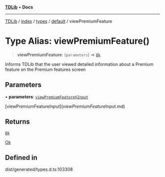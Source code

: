 [**TDLib**](../../../../../../README.md) • **Docs**

***

[TDLib](../../../../../../modules.md) / [index](../../../../../README.md) / [types](../../../README.md) / [default](../README.md) / viewPremiumFeature

# Type Alias: viewPremiumFeature()

> **viewPremiumFeature**: (`parameters`) => [`Ok`](Ok-1.md)

Informs TDLib that the user viewed detailed information about a Premium feature on the Premium features screen

## Parameters

• **parameters**: [`viewPremiumFeature$Input`](viewPremiumFeature$Input.md)

[viewPremiumFeature$Input](viewPremiumFeature$Input.md)

## Returns

[`Ok`](Ok-1.md)

[Ok](Ok-1.md)

## Defined in

dist/generated/types.d.ts:103308
